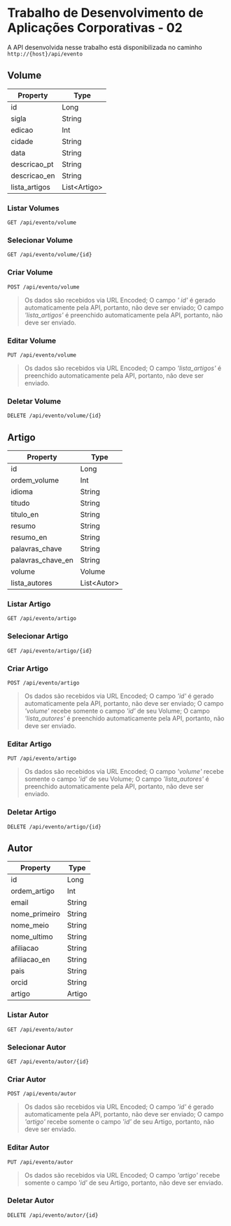 # Trabalho de Desenvolvimento de Aplicações Corporativas - 02 


A API desenvolvida nesse trabalho está disponibilizada no caminho `http://{host}/api/evento`

## Volume
| Property   |Type
|----------------|-------------------------------|
|id | Long
|sigla| String
|edicao| Int
|cidade| String
|data| String
|descricao_pt| String
|descricao_en| String
|lista_artigos| List\<Artigo\>	

### Listar Volumes
`GET /api/evento/volume`
### Selecionar Volume
`GET /api/evento/volume/{id}`
### Criar Volume
`POST /api/evento/volume`
 >  Os dados são recebidos via URL Encoded;
 >  O campo *' id'* é gerado automaticamente pela API, portanto, não deve ser enviado;
 >  O campo *'lista_artigos'* é preenchido automaticamente pela API, portanto, não deve ser enviado.
### Editar Volume
`PUT /api/evento/volume`
 >  Os dados são recebidos via URL Encoded;
 >  O campo *'lista_artigos'* é preenchido automaticamente pela API, portanto, não deve ser enviado.
### Deletar Volume
`DELETE /api/evento/volume/{id}`

## Artigo
| Property   |Type
|----------------|-------------------------------|
|id | Long
|ordem_volume| Int
|idioma| String
|titudo| String
|titulo_en| String
|resumo| String
|resumo_en| String	
|palavras_chave| String
|palavras_chave_en| String	
|volume| Volume
|lista_autores| List\<Autor\>
### Listar Artigo
`GET /api/evento/artigo`
### Selecionar Artigo
`GET /api/evento/artigo/{id}`
### Criar Artigo
`POST /api/evento/artigo`
 >  Os dados são recebidos via URL Encoded;
 >  O campo *'id'* é gerado automaticamente pela API, portanto, não deve ser enviado;
 >  O campo *'volume'* recebe somente o campo *'id'* de seu Volume;
 >  O campo *'lista_autores'* é preenchido automaticamente pela API, portanto, não deve ser enviado.
### Editar Artigo
`PUT /api/evento/artigo`
 >  Os dados são recebidos via URL Encoded;
 >  O campo *'volume'* recebe somente o campo *'id'* de seu Volume;
 >  O campo *'lista_autores'* é preenchido automaticamente pela API, portanto, não deve ser enviado.
### Deletar Artigo
`DELETE /api/evento/artigo/{id}`

## Autor
| Property   |Type
|----------------|-------------------------------|
|id | Long
|ordem_artigo| Int
|email| String
|nome_primeiro| String
|nome_meio| String
|nome_ultimo| String
|afiliacao| String	
|afiliacao_en| String	
|pais| String	
|orcid| String	
|artigo| Artigo

### Listar Autor
`GET /api/evento/autor`
### Selecionar Autor
`GET /api/evento/autor/{id}`
### Criar Autor
`POST /api/evento/autor`
 > Os dados são recebidos via URL Encoded;
 > O campo *'id'* é gerado automaticamente pela API, portanto, não deve ser enviado;
 >  O campo *'artigo'* recebe somente o campo *'id'* de seu Artigo, portanto, não deve ser enviado.
### Editar Autor
`PUT /api/evento/autor`
 > Os dados são recebidos via URL Encoded;
 >  O campo *'artigo'* recebe somente o campo *'id'* de seu Artigo, portanto, não deve ser enviado.
### Deletar Autor
`DELETE /api/evento/autor/{id}`